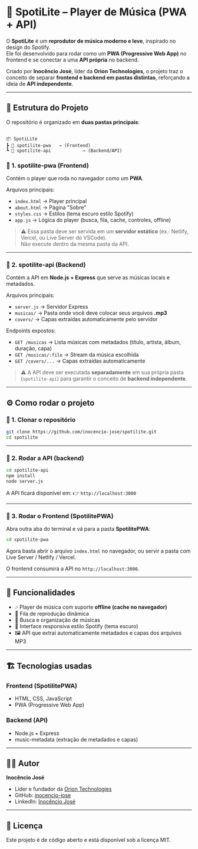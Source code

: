 # 🎵 SpotiLite – Player de Música (PWA + API)

O **SpotiLite** é um **reprodutor de música moderno e leve**, inspirado no design do Spotify.  
Ele foi desenvolvido para rodar como um **PWA (Progressive Web App)** no frontend e se conectar a uma **API própria** no backend.  

Criado por **Inocêncio José**, líder da **Orion Technologies**, o projeto traz o conceito de separar **frontend e backend em pastas distintas**, reforçando a ideia de **API independente**.  

---

## 📂 Estrutura do Projeto

O repositório é organizado em **duas pastas principais**:

```

📦 SpotiLite
┣ 📂 spotilite-pwa   → (Frontend)
┗ 📂 spotilite-api            → (Backend/API)

````

### 🔹 **1. spotilite-pwa (Frontend)**
Contém o player que roda no navegador como um **PWA**.

Arquivos principais:
- `index.html` → Player principal  
- `about.html` → Página "Sobre"  
- `styles.css` → Estilos (tema escuro estilo Spotify)  
- `app.js` → Lógica do player (busca, fila, cache, controles, offline)  

> ⚠️ Essa pasta deve ser servida em um **servidor estático** (ex.: Netlify, Vercel, ou Live Server do VSCode).  
> Não execute dentro da mesma pasta da API.  

---

### 🔹 **2. spotilite-api (Backend)**
Contém a API em **Node.js + Express** que serve as músicas locais e metadados.

Arquivos principais:
- `server.js` → Servidor Express  
- `musicas/` → Pasta onde você deve colocar seus arquivos **.mp3**  
- `covers/` → Capas extraídas automaticamente pelo servidor  

Endpoints expostos:
- `GET /musicas` → Lista músicas com metadados (título, artista, álbum, duração, capa)  
- `GET /musicas/:file` → Stream da música escolhida  
- `GET /covers/...` → Capas extraídas automaticamente  

> ⚠️ A API deve ser executada **separadamente** em sua própria pasta (`spotilite-api`) para garantir o conceito de **backend independente**.  

---

## ⚙️ Como rodar o projeto

### 🔸 1. Clonar o repositório
```bash
git clone https://github.com/inocencio-jose/spotilite.git
cd spotilite
````

---

### 🔸 2. Rodar a API (backend)

```bash
cd spotilite-api
npm install
node server.js
```

A API ficará disponível em:
👉 `http://localhost:3000`

---

### 🔸 3. Rodar o Frontend (SpotilitePWA)

Abra outra aba do terminal e vá para a pasta **SpotilitePWA**:

```bash
cd spotilite-pwa
```

Agora basta abrir o arquivo `index.html` no navegador, ou servir a pasta com Live Server / Netlify / Vercel.

O frontend consumirá a API no `http://localhost:3000`.

---

## 🚀 Funcionalidades

* 🎶 Player de música com suporte **offline (cache no navegador)**
* 📑 Fila de reprodução dinâmica
* 🔎 Busca e organização de músicas
* 🎨 Interface responsiva estilo Spotify (tema escuro)
* 🖼️ API que extrai automaticamente metadados e capas dos arquivos MP3

---

## 🏗️ Tecnologias usadas

### **Frontend (SpotilitePWA)**

* HTML, CSS, JavaScript
* PWA (Progressive Web App)

### **Backend (API)**

* Node.js + Express
* music-metadata (extração de metadados e capas)

---

## 👨‍💻 Autor

**Inocêncio José**

* Líder e fundador da [Orion Technologies](https://facebook.com/oriontechnologies)
* GitHub: [inocencio-jose](https://github.com/inocencio-jose)
* LinkedIn: [Inocêncio José](https://www.linkedin.com/in/inocêncio-josé-233778346)

---

## 📜 Licença

Este projeto é de código aberto e está disponível sob a licença MIT.